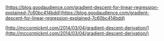 [https://blog.goodaudience.com/gradient-descent-for-linear-regression-explained-7c60bc414bdd](https://blog.goodaudience.com/gradient-descent-for-linear-regression-explained-7c60bc414bdd)

[http://mccormickml.com/2014/03/04/gradient-descent-derivation/](http://mccormickml.com/2014/03/04/gradient-descent-derivation/)

